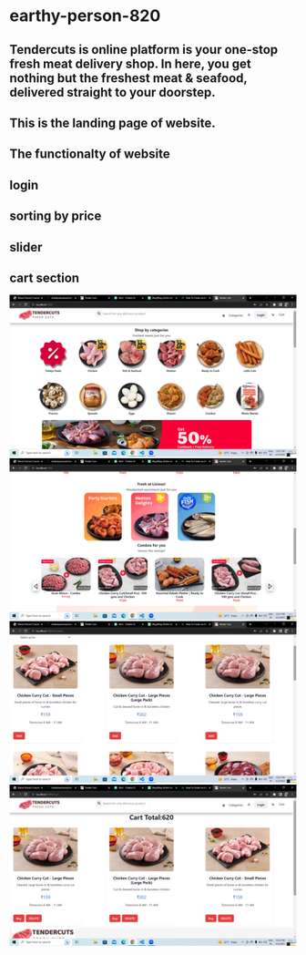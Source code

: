 # earthy-person-820
## Tendercuts is online platform  is your one-stop fresh meat delivery shop. In here, you get nothing but the freshest meat & seafood, delivered straight to your doorstep.

## This is the landing page of website.
## The functionalty of website 
## login 
## sorting by price  
## slider 
## cart section
![Alt text](image/Screenshot%20(71).png)
![Alt text](image/Screenshot%20(72).png)
![Alt text](image/Screenshot%20(73).png)
![Alt text](image/Screenshot%20(74).png)